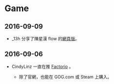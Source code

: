 # Game

## 2016-09-09

  * _13h 分享了陳星漢 flow 的[網頁版][flowing]。

  [flowing]: http://interactive.usc.edu/projects/cloud/flowing/

## 2016-09-06

  * CindyLinz 一直在推 [Factorio][Factorio] 。

    * 除了官網，也能在 GOG.com 或 Steam 上購入。

  [Factorio]: https://www.factorio.com/
